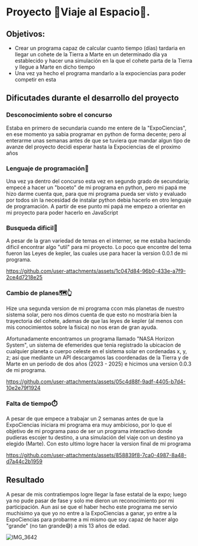 # Proyecto  🚀Viaje al Espacio🚀.

## Objetivos:
- Crear un programa capaz de calcular cuanto tiempo (días) tardaria en llegar un cohete de la Tierra a Marte en un determinado día ya establecido y hacer una simulación en la que el cohete parta de la Tierra y llegue a Marte en dicho tiempo
- Una vez ya hecho el programa mandarlo a la expociencias para poder competir en esta

## Dificutades durante el desarrollo del proyecto
### Desconocimiento sobre el concurso
Estaba en primero de secundaria cuando me entere de la "ExpoCiencias", en ese momento ya sabia programar en python de forma decente; pero al enterarme 
unas semanas antes de que se tuviera que mandar algun tipo de avanze del proyecto decidi esperar hasta la Expociencias de el proximo años

### Lenguaje de programación🐍
Una vez ya dentro del concurso esta vez en segundo grado de secundaria; empecé a hacer un "boceto" de mi programa en python, pero mi papá me hizo darme cuenta que, para que mi programa pueda ser visto y evaluado por todos sin la 
necesidad de instalar python debia hacerlo en otro lenguaje de programación. A partir de ese punto mi papá me empezo a orientar en mi proyecto para poder hacerlo en JavaScript

### Busqueda dificil🔎
A pesar de la gran variedad de temas en el interner, se me estaba haciendo dificil encontrar algo "util" para mi proyecto. Lo poco que encontre del tema fueron las 
Leyes de kepler, las cuales use para hacer la version 0.0.1 de mi programa.

  https://github.com/user-attachments/assets/1c047d84-96b0-433e-a7f9-2ce4d7218e25

### Cambio de planes🗺️👆
Hize una segunda version de mi programa ccon más planetas de nuestro sistema solar, pero nos dimos cuenta de que esto no mostraria bien la trayectoria del cohete, ademas de que las leyes de kepler (al menos con mis conocimientos sobre la fisica)  no nos eran de gran ayuda. 

Afortunadamente encontramos un programa llamado "NASA Horizon System", un sistema de efemerides que tenia registrado la ubicacion de cualquier planeta o cuerpo celeste en el sistema solar en cordenadas x, y, z; así que mediante un API 
descargamos las coordenadas de la Tierra y de Marte en un periodo de dos años (2023 - 2025) e hicimos una version 0.0.3 de mi programa.
  
  https://github.com/user-attachments/assets/05c4d88f-9adf-4405-b7d4-10e2e79f1924

### Falta de tiempo⏱️
A pesar de que empece a trabajar un 2 semanas antes de que la ExpoCiencias iniciara mi programa era muy ambicioso, por lo que el objetivo de mi programa paso de ser un programa interactivo donde pudieras escojer tu destino, a una simulación del viaje con un destino ya elegido (Marte). Con esto ultimo logre hacer la version final de mi programa

https://github.com/user-attachments/assets/858839f8-7ca0-4987-8a48-d7a44c2b1959

## Resultado
A pesar de mis contratiempos logre llegar la fase estatal de la expo; luego ya no pude pasar de fase y solo me dieron un reconocimiento por mi participación. Aun asi se que el haber hecho este programa me servio muchisimo ya que yo no entre a la ExpoCiencias a ganar, yo entre a la ExpoCiencias para probarme a mi mismo que soy capaz de hacer algo "grande" (no tan grande😅) a mis 13 años de edad.

![IMG_3642](https://github.com/user-attachments/assets/744ef644-ca31-4e61-b8ff-cd663cd2435a)
